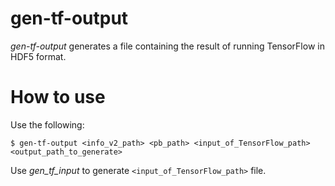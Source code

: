 # gen-tf-output

_gen-tf-output_ generates a file containing the result of running TensorFlow in HDF5 format.

# How to use

Use the following:

```
$ gen-tf-output <info_v2_path> <pb_path> <input_of_TensorFlow_path> <output_path_to_generate>
```

Use _gen_tf_input_ to generate `<input_of_TensorFlow_path>` file.
